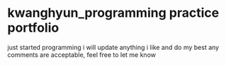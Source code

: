 # kwanghyun_programming practice portfolio
 just started programming
i will update anything i like and do my best
any comments are acceptable, feel free to let me know
